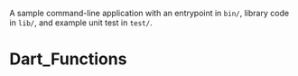 A sample command-line application with an entrypoint in `bin/`, library code
in `lib/`, and example unit test in `test/`.
# Dart_Functions
